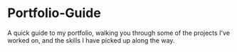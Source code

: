 # Portfolio-Guide
A quick guide to my portfolio, walking you through some of the projects I've worked on, and the skills I have picked up along the way. 
